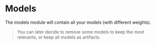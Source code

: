 # Models

The models module will contain all your models (with different weights).

> You can later decide to remove some models to keep the most relevants, or keep all models as artifacts.
